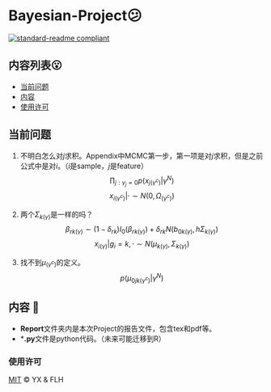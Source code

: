# Bayesian-Project😕

[![standard-readme compliant](https://img.shields.io/badge/readme%20style-standard-brightgreen.svg?style=flat-square)](https://github.com/RichardLitt/standard-readme)


## 内容列表😮

- [当前问题](#当前问题)
- [内容](#内容)
- [使用许可](#使用许可)

## 当前问题
1. 不明白怎么对$j$求积。Appendix中MCMC第一步，第一项是对$j$求积，但是之前公式中是对$i$。（$i$是sample，$j$是feature）
$$
    \prod_{j:\gamma_j=0}p(x_{j(\gamma^c)}|\gamma^N)
$$
$$
    x_{i(\gamma^c)}|\cdot\sim N(0,\Omega_{(\gamma^c)})
$$

2. 两个$\Sigma_{k(\gamma)}$是一样的吗？
$$
    \beta_{rk(\gamma)}\sim (1-\delta_{rk})I_0(\beta_{rk(\gamma)})+\delta_{rk}N(b_{0k(\gamma)},h\Sigma_{k(\gamma)})
$$
$$
    x_{i(\gamma)}|g_i=k,\cdot\sim N(\mu_{k(\gamma)},\Sigma_{k(\gamma)})
$$

3. 找不到$\mu_{(\gamma^c)}$的定义。
$$
    p(\mu_{0jk(\gamma^c)}|\gamma^N)
$$


## 内容 🌝

* **Report**文件夹内是本次Project的报告文件，包含tex和pdf等。
* ***.py**文件是python代码。（未来可能迁移到R）

### 使用许可

[MIT](LICENSE) © YX & FLH
